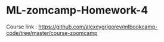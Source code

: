 # ML-zomcamp-Homework-4

Course link : https://github.com/alexeygrigorev/mlbookcamp-code/tree/master/course-zoomcamp
